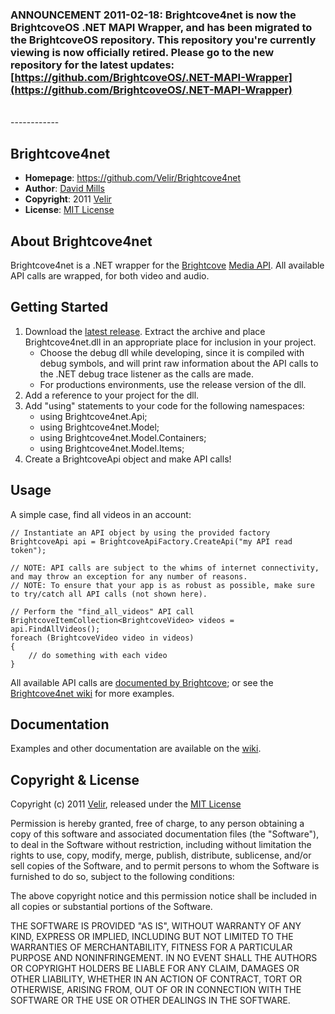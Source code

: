 ### ANNOUNCEMENT 2011-02-18: Brightcove4net is now the BrightcoveOS .NET MAPI Wrapper, and has been migrated to the BrightcoveOS repository. This repository you're currently viewing is now officially retired. Please go to the new repository for the latest updates: [https://github.com/BrightcoveOS/.NET-MAPI-Wrapper](https://github.com/BrightcoveOS/.NET-MAPI-Wrapper)
<br/>
------------

Brightcove4net
--------------
- **Homepage**: https://github.com/Velir/Brightcove4net
- **Author**: [David Mills](mailto:david.mills@velir.com)
- **Copyright**: 2011 [Velir]
- **License**: [MIT License](file:MIT-LICENSE)

About Brightcove4net
----------------
Brightcove4net is a .NET wrapper for the [Brightcove](http://www.brightcove.com/) [Media API](http://support.brightcove.com/en/docs/media-api-reference). All available API calls are wrapped, for both video and audio.

Getting Started
----------------
1. Download the [latest release][latest-dll]. Extract the archive and place Brightcove4net.dll in an appropriate place for inclusion in your project. 
	- Choose the debug dll while developing, since it is compiled with debug symbols, and will print raw information about the API calls to the .NET debug trace listener as the calls are made. 
	- For productions environments, use the release version of the dll.
2. Add a reference to your project for the dll.
3. Add "using" statements to your code for the following namespaces:
	- using Brightcove4net.Api;
	- using Brightcove4net.Model;
	- using Brightcove4net.Model.Containers;
	- using Brightcove4net.Model.Items;
3. Create a BrightcoveApi object and make API calls!

Usage
----------------
A simple case, find all videos in an account: 

	// Instantiate an API object by using the provided factory
	BrightcoveApi api = BrightcoveApiFactory.CreateApi("my API read token");
	
	// NOTE: API calls are subject to the whims of internet connectivity, and may throw an exception for any number of reasons. 
	// NOTE: To ensure that your app is as robust as possible, make sure to try/catch all API calls (not shown here).
	
	// Perform the "find_all_videos" API call
	BrightcoveItemCollection<BrightcoveVideo> videos = api.FindAllVideos();	
	foreach (BrightcoveVideo video in videos)
	{
		// do something with each video
	}


All available API calls are [documented by Brightcove][brightcove-api-docs]; or see the [Brightcove4net wiki][b4net-wiki] for more examples. 

Documentation
----------------
Examples and other documentation are available on the [wiki][b4net-wiki].

Copyright & License
----------------
Copyright (c) 2011 [Velir](http://www.velir.com), released under the [MIT License](file:MIT-LICENSE)

Permission is hereby granted, free of charge, to any person obtaining
a copy of this software and associated documentation files (the
"Software"), to deal in the Software without restriction, including
without limitation the rights to use, copy, modify, merge, publish,
distribute, sublicense, and/or sell copies of the Software, and to
permit persons to whom the Software is furnished to do so, subject to
the following conditions:

The above copyright notice and this permission notice shall be
included in all copies or substantial portions of the Software.

THE SOFTWARE IS PROVIDED "AS IS", WITHOUT WARRANTY OF ANY KIND,
EXPRESS OR IMPLIED, INCLUDING BUT NOT LIMITED TO THE WARRANTIES OF
MERCHANTABILITY, FITNESS FOR A PARTICULAR PURPOSE AND
NONINFRINGEMENT. IN NO EVENT SHALL THE AUTHORS OR COPYRIGHT HOLDERS BE
LIABLE FOR ANY CLAIM, DAMAGES OR OTHER LIABILITY, WHETHER IN AN ACTION
OF CONTRACT, TORT OR OTHERWISE, ARISING FROM, OUT OF OR IN CONNECTION
WITH THE SOFTWARE OR THE USE OR OTHER DEALINGS IN THE SOFTWARE.

[latest-dll]: https://github.com/downloads/Velir/Brightcove4net/Brightcove4net.latest.dlls.zip
[b4net-wiki]: https://github.com/Velir/Brightcove4net/wiki
[brightcove-api-docs]: http://docs.brightcove.com/en/media/
[velir]: http://www.velir.com